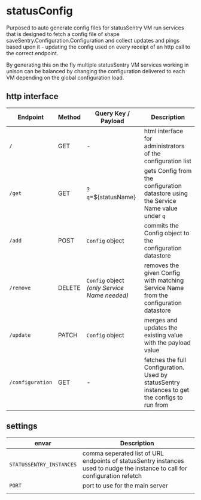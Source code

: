 # statusConfig

Purposed to auto generate config files for statusSentry VM run services that is designed to fetch a config file of shape saveSentry.Configuration.Configuration and collect updates and pings based upon it - updating the config used on every receipt of an http call to the correct endpoint.

By generating this on the fly multiple statusSentry VM services working in unison can be balanced by changing the configuration delivered to each VM depending on the global configuration load.

## http interface

|**Endpoint**|Method|Query Key / Payload|Description|
|-|-|-|-|
|`/`|GET|-|html interface for administrators of the configuration list|
|`/get`|GET|?`q`=${statusName}|gets Config from the configuration datastore using the Service Name value under `q`|
|`/add`|POST|`Config` object|commits the Config object to the configuration datastore|
|`/remove`|DELETE|`Config` object *(only Service Name needed)*|removes the given Config with matching Service Name from the configuration datastore|
|`/update`|PATCH|`Config` object|merges and updates the existing value with the payload value|
|`/configuration`|GET|-|fetches the full Configuration. Used by statusSentry instances to get the configs to run from|

## settings
|**envar**|Description|
|-|-|
|`STATUSSENTRY_INSTANCES`|comma seperated list of URL endpoints of statusSentry instances used to nudge the instance to call for configuration refetch|
|`PORT`|port to use for the main server|
|||